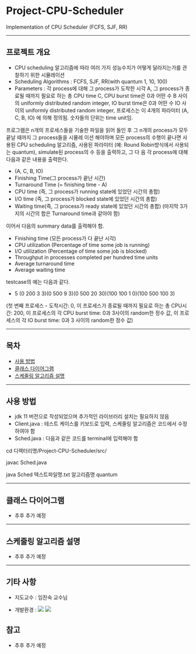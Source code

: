 # Project-CPU-Scheduler
Implementation of CPU Scheduler (FCFS, SJF, RR)

---

## 프로젝트 개요

- CPU scheduling 알고리즘에 따라 여러 가지 성능수치가 어떻게 달라지는가를 관 찰하기 위한 시뮬레이션
- Scheduling Algorithms : FCFS, SJF, RR(with quantum 1, 10, 100)
- Parameters : 각 process에 대해 그 process가 도착한 시각 A, 그 process가 종료될 때까지 필요로 하는 총 CPU time C,
CPU burst time은 0과 어떤 수 B 사이의 uniformly distributed random integer, IO burst time은 0과 어떤 수 IO 사이의 uniformly distributed random integer,
프로세스는 이 4개의 파라미터 (A, C, B, IO) 에 의해 정의됨. 숫자들의 단위는 time unit임.


프로그램은 n개의 프로세스들을 기술한 파일을 읽어 들인 후 그 n개의 process가 모두 끝날 때까지 그 process들을 시뮬레 이션 해야하며
모든 process의 수행이 끝나면 사용된 CPU scheduling 알고리즘, 사용된 파라미터 (예: Round Robin방식에서 사용되는 quantum),
simulate된 process의 수 등을 출력하고, 그 다 음 각 process에 대해 다음과 같은 내용을 출력한다.

- (A, C, B, IO)
- Finishing Time(그 process가 끝난 시간)
- Turnaround Time (= finishing time - A)
- CPU time (즉, 그 process가 running state에 있었던 시간의 총합)
- I/O time (즉, 그 process가 blocked state에 있었던 시간의 총합)
- Waiting time(즉, 그 process가 ready state에 있었던 시간의 총합) (마지막 3가지의 시간의 합은 Turnaround time과 같아야 함)

이어서 다음의 summary data를 출력해야 함.
- Finishing time (모든 process가 다 끝난 시각)
- CPU utilization (Percentage of time some job is running)
- I/O utilization (Percentage of time some job is blocked)
- Throughput in processes completed per hundred time units
- Average turnaround time
- Average waiting time

testcase의 예는 다음과 같다.

- 5 (0 200 3 3)(0 500 9 3)(0 500 20 30)(100 100 1 0)(100 500 100 3)

(첫 번째 프로세스 - 도착시간: 0, 이 프로세스가 종료될 때까지 필요로 하는 총 CPU시간: 200,
이 프로세스의 각 CPU burst time: 0과 3사이의 random한 정수 값, 이 프로세스의 각 IO burst time: 0과 3 사이의 random한 정수 값)

---

## 목차

- [사용 방법](#사용-방법)
- [클래스 다이어그램](#클래스-다이어그램)
- [스케줄링 알고리즘 설명](#스케줄링-알고리즘-설명)

---

## 사용 방법

-   jdk 11 버전으로 작성되었으며 추가적인 라이브러리 설치는 필요하지 않음
-   Client.java : 테스트 케이스를 키보드로 입력, 스케줄링 알고리즘은 코드에서 수정하여야 함
-   Sched.java : 다음과 같은 코드를 terminal에 입력해야 함

cd 디렉터리명/Project-CPU-Scheduler/src/

javac Sched.java

java Sched 텍스트파일명.txt 알고리즘명 quantum

---

## 클래스 다이어그램

-   추후 추가 예정

---

## 스케줄링 알고리즘 설명

- 추후 추가 예정

---

## 기타 사항

- 지도교수 : 임찬숙 교수님

- 개발환경 : <img src="https://img.shields.io/badge/IntelliJ IDEA-000000?style=for-the-badge&logo=IntelliJ IDEA&logoColor=white"> <img src="https://img.shields.io/badge/Visual Studio Code-007ACC?style=for-the-badge&logo=Visual Studio Code&logoColor=white">

## 참고

- 추후 추가 예정
